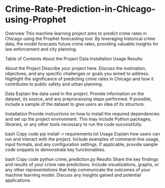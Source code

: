 # Crime-Rate-Prediction-in-Chicago-using-Prophet

Overview
This machine learning project aims to predict crime rates in Chicago using the Prophet forecasting tool. By leveraging historical crime data, the model forecasts future crime rates, providing valuable insights for law enforcement and city planning.

Table of Contents
About the Project
Data
Installation
Usage
Results

About the Project
Describe your project here. Discuss the motivation, objectives, and any specific challenges or goals you aimed to address. Highlight the significance of predicting crime rates in Chicago and how it contributes to public safety and urban planning.

Data
Explain the data used in the project. Provide information on the dataset, its source, and any preprocessing steps performed. If possible, include a sample of the dataset to give users an idea of its structure.

Installation
Provide instructions on how to install the required dependencies and set up the project environment. This may include Python packages, libraries, or any other tools necessary to run the code successfully.

bash
Copy code
pip install -r requirements.txt
Usage
Explain how users can run and interact with the project. Include examples of command-line usage, input formats, and any configuration settings. If applicable, provide sample code snippets to demonstrate key functionalities.

bash
Copy code
python crime_prediction.py
Results
Share the key findings and results of your crime rate predictions. Include visualizations, graphs, or any other representations that help communicate the outcomes of your machine learning model. Discuss any insights gained and potential applications.

